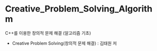 # Creative_Problem_Solving_Algorithm

C++를 이용한 창의적 문제 해결 (알고리즘 기초)
- Creative Problem Solving(창의적 문제 해결) : 김태원 저
